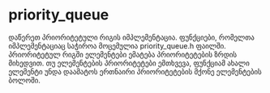 # priority_queue    
 დაწერეთ პრიორიტეტული რიგის იმპლემენტაცია. ფუნქციები, რომელთა იმპლემენტაციაც საჭიროა მოცემულია priority_queue.h ფაილში. პრიორიტეტულ რიგში ელემენტები ემატება პრიორიტეტების ზრდის მიხედვით. თუ ელემენტების პრიორიტეტები ემთხვევა, ფუნქციამ ახალი ელემენტი უნდა დაამატოს ერთნაირი პრიორიტეტების მქონე ელემენტების ბოლოში.    

